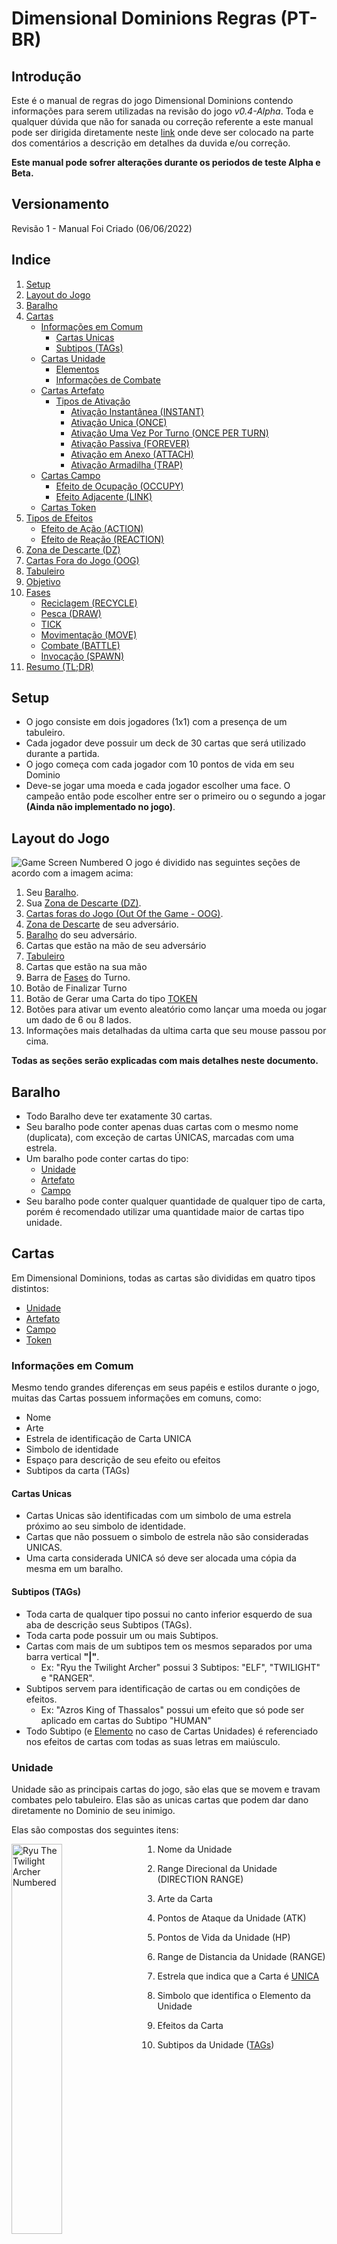 # Dimensional Dominions Regras (PT-BR)

## Introdução

Este é o manual de regras do jogo Dimensional Dominions contendo informações para serem utilizadas na revisão do jogo _v0.4-Alpha_. Toda e qualquer dúvida que não for sanada ou correção referente a este manual pode ser dirigida diretamente neste
[link](https://github.com/dreamblader/dominion-simulator/issues/new?labels=documentation&title=Duvidas/Correções+Regras+PT-BR&assignees=dreamblader)
onde deve ser colocado na parte dos comentários a descrição em detalhes da duvida e/ou correção.

**Este manual pode sofrer alterações durante os periodos de teste Alpha e Beta.**

## Versionamento

Revisão 1 - Manual Foi Criado (06/06/2022)

## Indice

1. [Setup](#setup)
2. [Layout do Jogo](#layout-do-jogo)
3. [Baralho](#baralho)
4. [Cartas](#cartas)
   - [Informações em Comum](#informações-em-comum)
     - [Cartas Unicas](#cartas-unicas)
     - [Subtipos (TAGs)](#subtipos-tags)
   - [Cartas Unidade](#unidade)
     - [Elementos](#elementos)
     - [Informações de Combate](#informações-de-combate)
   - [Cartas Artefato](#artefato)
     - [Tipos de Ativação](#tipos-de-ativação)
       - [Ativação Instantânea (INSTANT)](#ativação-instantânea-instant)
       - [Ativação Unica (ONCE)](#ativação-unica-once)
       - [Ativação Uma Vez Por Turno (ONCE PER TURN)](#ativação-uma-vez-por-turno-once-per-turn)
       - [Ativação Passiva (FOREVER)](#ativação-passiva-forever)
       - [Ativação em Anexo (ATTACH)](#ativação-em-anexo-attach)
       - [Ativação Armadilha (TRAP)](#ativação-armadilha-trap)
   - [Cartas Campo](#campo)
     - [Efeito de Ocupação (OCCUPY)](#efeito-de-ocupação-occupy)
     - [Efeito Adjacente (LINK)](#efeito-adjacente-link)
   - [Cartas Token](#token)
5. [Tipos de Efeitos](#tipos-de-efeitos)
   - [Efeito de Ação (ACTION)](#efeito-de-ação-action)
   - [Efeito de Reação (REACTION)](#efeito-de-reação-reaction)
6. [Zona de Descarte (DZ)](#zona-de-descarte-dz)
7. [Cartas Fora do Jogo (OOG)](#cartas-fora-do-jogo-oog)
8. [Tabuleiro](#tabuleiro)
9. [Objetivo](#objetivo)
10. [Fases](#fases)
    - [Reciclagem (RECYCLE)](#reciclagem-recycle)
    - [Pesca (DRAW)](#pesca-draw)
    - [TICK](#tick)
    - [Movimentação (MOVE)](#movimentação-move)
    - [Combate (BATTLE)](#combate-battle)
    - [Invocação (SPAWN)](#invocação-spawn)
11. [Resumo (TL;DR)](#resumo-tldr)

## Setup

- O jogo consiste em dois jogadores (1x1) com a presença de um tabuleiro.
- Cada jogador deve possuir um deck de 30 cartas que será utilizado durante a partida.
- O jogo começa com cada jogador com 10 pontos de vida em seu Dominio
- Deve-se jogar uma moeda e cada jogador escolher uma face. O campeão então pode escolher entre ser o primeiro ou o segundo a jogar **(Ainda não implementado no jogo)**.

## Layout do Jogo

![Game Screen Numbered](assets/your_screen_numbered.png "Tela do Jogo")
O jogo é dividido nas seguintes seções de acordo com a imagem acima:

1. Seu [Baralho](#baralho).
2. Sua [Zona de Descarte (DZ)](#zona-de-descarte-dz).
3. [Cartas foras do Jogo (Out Of the Game - OOG)](#cartas-fora-do-jogo-oog).
4. [Zona de Descarte](#zona-de-descarte-dz) de seu adversário.
5. [Baralho](#baralho) do seu adversário.
6. Cartas que estão na mão de seu adversário
7. [Tabuleiro](#tabuleiro)
8. Cartas que estão na sua mão
9. Barra de [Fases](#fases) do Turno.
10. Botão de Finalizar Turno
11. Botão de Gerar uma Carta do tipo [TOKEN](#token)
12. Botões para ativar um evento aleatório como lançar uma moeda ou jogar um dado de 6 ou 8 lados.
13. Informações mais detalhadas da ultima carta que seu mouse passou por cima.

**Todas as seções serão explicadas com mais detalhes neste documento.**

## Baralho

- Todo Baralho deve ter exatamente 30 cartas.
- Seu baralho pode conter apenas duas cartas com o mesmo nome (duplicata), com exceção de cartas ÚNICAS, marcadas com uma estrela.
- Um baralho pode conter cartas do tipo:
  - [Unidade](#unidade)
  - [Artefato](#artefato)
  - [Campo](#campo)
- Seu baralho pode conter qualquer quantidade de qualquer tipo de carta, porém é recomendado utilizar uma quantidade maior de cartas tipo unidade.

## Cartas

Em Dimensional Dominions, todas as cartas são divididas em quatro tipos distintos:

- [Unidade](#unidade)
- [Artefato](#artefato)
- [Campo](#campo)
- [Token](#token)

### **Informações em Comum**

Mesmo tendo grandes diferenças em seus papéis e estilos durante o jogo, muitas das Cartas possuem informações em comuns, como:

- Nome
- Arte
- Estrela de identificação de Carta UNICA
- Simbolo de identidade
- Espaço para descrição de seu efeito ou efeitos
- Subtipos da carta (TAGs)

#### **Cartas Unicas**

- Cartas Unicas são identificadas com um simbolo de uma estrela próximo ao seu simbolo de identidade.
- Cartas que não possuem o simbolo de estrela não são consideradas UNICAS.
- Uma carta considerada UNICA só deve ser alocada uma cópia da mesma em um baralho.

#### **Subtipos (TAGs)**

- Toda carta de qualquer tipo possui no canto inferior esquerdo de sua aba de descrição seus Subtipos (TAGs).
- Toda carta pode possuir um ou mais Subtipos.
- Cartas com mais de um subtipos tem os mesmos separados por uma barra vertical **"|"**.
  - Ex: "Ryu the Twilight Archer" possui 3 Subtipos: "ELF", "TWILIGHT" e "RANGER".
- Subtipos servem para identificação de cartas ou em condições de efeitos.
  - Ex: "Azros King of Thassalos" possui um efeito que só pode ser aplicado em cartas do Subtipo "HUMAN"
- Todo Subtipo (e [Elemento](#elementos) no caso de Cartas Unidades) é referenciado nos efeitos de cartas com todas as suas letras em maiúsculo.

### **Unidade**

Unidade são as principais cartas do jogo, são elas que se movem e travam combates pelo tabuleiro. Elas são as unicas cartas que podem dar dano diretamente no Dominio de seu inimigo.

Elas são compostas dos seguintes itens:

<img align="left" width="40%" style="margin-right:2rem" src="assets/unity_example.png" alt ='Ryu The Twilight Archer Numbered' title = 'Exemplo de Carta Unidade'>

1. Nome da Unidade
2. Range Direcional da Unidade (DIRECTION RANGE)
3. Arte da Carta
4. Pontos de Ataque da Unidade (ATK)
5. Pontos de Vida da Unidade (HP)
6. Range de Distancia da Unidade (RANGE)
7. Estrela que indica que a Carta é [UNICA](#cartas-unicas)
8. Simbolo que identifica o Elemento da Unidade
9. Efeitos da Carta
10. Subtipos da Unidade ([TAGs](#subtipos-tags))

    <br clear="left"/>

#### **Elementos**

Cartas Unidade podem ser divididas nos seguintes elementos:

- Terra (EARTH)
- Agua (WATER)
- Fogo (FIRE)
- Ar (AIR)
- Gelo (ICE)
- Trovão (THUNDER)
- Vazio (VOID)

Essa identificação é feita através do simbolo de identificação na carta em conjunto com sua cor de fundo. Segue uma imagem com um exemplo de carta de cada elemento:

![Unity Elements Examples](assets/elements_example.png "Unidades e seus Elementos")

Elementos são usados como identificados das cartas Unidades em conjunto com seus Subtipos ([TAGs](#subtipos-tags))

#### **Informações de Combate**

Cartas Unidade são as unicas cartas que possuem informações para iniciar um combate. Sendo elas:

- Pontos de Ataque (ATK)
- Pontos de Vida (HP)
- Range de Distancia (RANGE)
- Range Direcional (DIRECTION RANGE)

Mais informações de como iniciar um [Combate](#combate) em sua seção .

Caso um efeito de carta afete um de seus status (ou de outras cartas) o mesmo pode especificar o item especifico com sua sigla (ATK, HP ou RANGE), ou colocar todas as informações compactadas no seguinte formato: **"ATK/HP/RANGE"** ou **"ATK/HP"** (nesse caso o RANGE é considerado **ZERO**).

Cartas Unidade que não possuem o status de RANGE visivel, seu RANGE é considerado **ZERO**

### **Artefato**

Artefatos são as cartas que causam efeitos no jogo, podendo alterar o rumo da partida ou causar vantagens e ou desvantagens constantes no jogo.

Elas são compostas dos seguintes itens:

<img align="left" width="40%" style="margin-right:2rem" src="assets/artifact_example.png" alt ='Divine Sword of the Chosen Card Numbered' title = 'Exemplo de Carta Artefato'>

1. Nome do Artefato
2. Arte da Carta
3. [Tipo de Ativação](#tipos-de-ativação) do Artefato
4. Estrela que indica que a Carta é [UNICA](#cartas-unicas)
5. Simbolo que identifica que a carta é um artefato
6. Efeitos da Carta
7. Subtipos do Artefato ([TAGs](#subtipos-tags))

   <br clear="left"/>

#### **Tipos de Ativação:**

Toda carta Artefato possui um tipo de ativação. Cada tipo é unico e possui suas próprias regras de utilização.

Toda carta Artefato possui apenas um dos seguintes tipos de ativação:

- [Ativação Instantânea (INSTANT)](#ativação-instantânea-instant)
- [Ativação Unica (ONCE)](#ativação-unica-once)
- [Ativação Uma Vez Por Turno (ONCE PER TURN)](#ativação-uma-vez-por-turno-once-per-turn)
- [Ativação Passiva (FOREVER)](#ativação-passiva-forever)
- [Ativação em Anexo (ATTACH)](#ativação-em-anexo-attach)
- [Ativação Armadilha (TRAP)](#ativação-armadilha-trap)

##### **Ativação Instantânea (INSTANT)**

<img align="left" width="40%" style="margin-right:2rem" src="assets/instant_activation_example.png" alt ='Duel Invitation' title = 'Exemplo de Carta Artefato do Tipo INSTANT'>

- Artefatos do tipo **INSTANT** são considerados cartas instantâneas e podem ser ativadas a QUALQUER MOMENTO DA PARTIDA desde que a condição do efeito da mesma esteja apto para ser ativado.
  - _Exemplo da Imagem: A carta "Duel Invitation" por mais que seja do tipo **INSTANT** possui tipo de efeito de AÇÃO ([ACTION](#efeito-de-ação-action)), ou seja, nesse caso a carta somente pode ser ativada durante o turno do jogador dono da mesma._
- Ao ativa um Artefato **INSTANT** o jogador deve colocar o mesmo VIRADO PARA CIMA em qualquer espaço do campo (sendo vago ou não) e declarar seu efeito.
  - O efeito sera aplicado ou ["contra-atacado"](#efeito-de-reação-reaction) com outra ativação
- Uma vez que o efeito da carta seja aplicado ou negado a carta é mandada instantaneamente para sua zona de descarte ([DZ](#zona-de-descarte-dz))
- O Jogador pode ativar qualquer quantidade de Artefatos do tipo **INSTANT** de sua mão já que sua ativação não é contabilizada como um [SPAWN](#invocação-spawn) de Artefato durante seu turno.
  - Esse é o unico tipo de artefato que burla a contagem de [SPAWN](#invocação-spawn).
  - Esse é o unico tipo de artefato que não pode se alocado com sua face virada para baixo no Tabuleiro.

<br clear="left"/>

##### **Ativação Unica (ONCE)**

<img align="left" width="40%" style="margin-right:2rem" src="assets/once_activation_example.png" alt ='Book of Forbidden Spells' title = 'Exemplo de Carta Artefato do Tipo ONCE'>

- Artefatos do tipo **ONCE** devem ser colocados em um espaço vago (ou ocupado por um Campo [[FIELD](#campo)] ) durante o turno de [SPAWN](#invocação-spawn) virado para baixo (dormente) ou para acima (ativo).
- Artefatos do tipo **ONCE** contam como 1 [SPAWN](#invocação-spawn) de artefato.
- Uma vez dormente (virada para baixo) a carta pode ser ativada a qualquer momento da partida desde que a condição do efeito da mesma esteja apto para ser ativado.
- Uma vez que o efeito da carta seja aplicado ou negado a carta é mandada instantaneamente para sua zona de descarte ([DZ](#zona-de-descarte-dz))
- Pelo seu nome e ativação, um artefato tipo **ONCE** é uma espécie de artefato **INSTANT** que deve ser invocado corretamente e não é exceção na contagem de invocação.

<br clear="left"/>

##### **Ativação Uma Vez Por Turno (ONCE PER TURN)**

<img align="left" width="40%" style="margin-right:2rem" src="assets/opt_activation_example.png" alt ='Mark of War' title = 'Exemplo de Carta Artefato do Tipo ONCE PER TURN'>

- Artefatos do tipo **ONCE PER TURN** devem ser colocados em um espaço vago (ou ocupado por um Campo [[FIELD](#campo)] ) durante o turno de [SPAWN](#invocação-spawn) virado para baixo (dormente) ou para acima (ativo).
- Artefatos do tipo **ONCE PER TURN** contam como 1 [SPAWN](#invocação-spawn) de artefato.
- Uma vez dormente (virada para baixo) a carta pode ser ativada a qualquer momento da partida desde que a condição do efeito da mesma esteja apto para ser ativado.
- Uma vez ativado seu efeito a carta recebe um [TICK](#tick) de Cooldown (1 turno) que somente sera retirado no turno de [TICK](#tick) do jogador dono da carta.
- Uma vez ativado o artefato permanece virado para cima no campo e pode ser reativado a qualquer momento desde que:
  - Sua condição de efeito esteja apta para ativar
  - A carta não possua nenhum [TICK](#tick) de COOLDOWN
- Artefatos **ONCE PER TURN** só saem de campo se removidos por outro efeito ou destruidos através de um combate ([BATTLE](#combate-battle))

<br clear="left"/>

##### **Ativação Passiva (FOREVER)**

<img align="left" width="40%" style="margin-right:2rem" src="assets/forever_activation_example.png" alt ='Sealed Gate' title = 'Exemplo de Carta Artefato do Tipo FOREVER'>

- Artefatos do tipo **FOREVER** devem ser colocados em um espaço vago (ou ocupado por um Campo [[FIELD](#campo)] ) durante o turno de [SPAWN](#invocação-spawn) virado para baixo (dormente) ou para acima (ativo).
- Artefatos do tipo **FOREVER** contam como 1 [SPAWN](#invocação-spawn) de artefato.
- Uma vez dormente (virada para baixo) a carta pode ser ativada a qualquer momento da partida desde que a condição do efeito da mesma esteja apto para ser ativado.
- Uma vez ativado o efeito de um artefato do tipo **FOREVER** a carta permanece virada para cima e o efeito passa se tornar passivo no campo, ou seja, enquanto a carta permanecer no campo seu efeito é uma ocorrencia obrigatória do jogo.
- Artefatos **FOREVER** só saem de campo se removidos por outro efeito ou destruidos através de um combate ([BATTLE](#combate-battle))

<br clear="left"/>

##### **Ativação em Anexo (ATTACH)**

<img align="left" width="40%" style="margin-right:2rem" src="assets/attach_activation_example.png" alt ='White Flag of Surrender' title = 'Exemplo de Carta Artefato do Tipo ATTACH'>

- Artefatos do tipo **ATTACH** devem ser colocados em anexo a uma outra carta durante o turno de [SPAWN](#invocação-spawn) já ativados (virado para cima).
- Artefatos do tipo **ATTACH** contam como 1 [SPAWN](#invocação-spawn) de artefato.
- Artefatos do tipo **ATTACH** pode ser invocado em anexo a qualquer carta desde que a mesma satisfaça sua condição de efeito.
- Artefatos do tipo **ATTACH** não precisam respeitar a [regra de invocação base ou ponte](#invocação-spawn).
- Uma vez anexado o artefato se move junto com a sua carta principal (caso a mesma possa ser movida).
- Uma vez anexado o artefato é destruido junto de sua carta principal.
- O artefato permanece ativo desde sua invocação.
- Artefatos do tipo **ATTACH** só podem ser re-anexados a outra carta por efeitos externos ou do mesmo.
- Artefatos do tipo **ATTACH** não podem ser alvo de um combate. Carta inimigas só podem declarar um ataque a carta principal

<br clear="left"/>

##### **Ativação Armadilha (TRAP)**

<img align="left" width="40%" style="margin-right:2rem" src="assets/trap_activation_example.png" alt ='Sealed Rune' title = 'Exemplo de Carta Artefato do Tipo TRAP'>

TODO

<br clear="left"/>

### **Campo**

Cartas Campo são cartas que afetam os espaços fisicos do Tabuleiro com seus efeitos diferenciados.

Elas são compostas dos seguintes itens:

<img align="left" width="40%" style="margin-right:2rem" src="assets/field_example.png" alt ='Royal Palace Card Numbered' title = 'Exemplo de Carta Campo'>

1. Nome do Campo
2. Arte da Carta
3. Estrela que indica que a Carta é [UNICA](#cartas-unicas)
4. Simbolo que identifica que a carta é um campo
5. Efeito de Ocupação do Campo ([OCCUPY](#efeito-de-ocupação-occupy))
6. Efeito de Carta Adjacente ao Campo ([LINK](#efeito-adjacente-link))
7. Subtipos do Campo ([TAGs](#subtipos-tags))

   <br clear="left"/>

- Cartas Campo são as unicas cartas do jogo que podem ser ocupadas fisicamente por outra carta Unidade ou Artefato naturalmente.
- Qualquer Carta que se adeque a ser Invocada (SPAWN) em um espaço ja ocupado por um Campo pode ser Invocada ocupando o mesmo, isso não é valido para outra Carta do Tipo Campo
  - 2 Campos não podem ocupar o mesmo espaço.
- Cartas Campo são consideradas NEUTRAS, ou seja, se uma carta adversário esteja próxima ao seu campo e o efeito do mesmo a beneficia por sua proximidade, ela recebe o beneficio.
- Cartas Campo possuem dois efeitos distintos chamados de Efeito de Ocupação ([OCCUPY](#efeito-de-ocupação-occupy)) e Efeito Adjacente ([LINK](#efeito-adjacente-link)).

#### **Efeito de Ocupação (OCCUPY)**

- Um efeito de ocupação ocorre somente a carta que esteja posicionada acima da Carta Campo.
- Cartas que ocupam o Campo fisicamente também são sujeitas a efeito adjacente ([LINK](#efeito-adjacente-link))

<p align="center">
<img src="assets/field_occupy_example.png" alt ='Unity on Top of Field Card' title = 'Exemplo de Carta Ocupando um Campo'>
</p>

- Cartas que ocupam um campo recebem um "F" no canto superior esquerdo de seu retrato
- Passar o mouse sobre o "F" revela o campo que a carta esta ocupando na aba de informações ([13](#layout-do-jogo))

_Exemplo da Imagem: A carta "Azros The King of Thassalos" ocupa o Campo "Royal Palace", logo ela pega o efeito de Ocupação e faz com que o Campo aplique +2/+2 para qualquer carta adjacente que seja do elemento terra (EARTH). Como ela também recebe o efeito de Link a prórpia carta recebe +2/+2 por ser do subtipo ROYAL._

#### **Efeito Adjacente (LINK)**

- Um efeito adjacente somente ocorre as cartas que estão em um dos 8 espaços adjacentes a Carta Campo.
- Esse efeito tambem se aplica a Carta que Ocupa o Campo (OCCUPY).

<p align="center">
<img src="assets/field_link_example.png" alt ='Unity Next to Field Card' title = 'Exemplo de Carta Adjacente a um Campo'>
</p>

_Exemplo da Imagem: A carta "Azros The King of Thassalos" esta adjacente ao canto superior esquerdo do Campo "Royal Palace", logo ela recebe o efeito de Link recebendo +2/+2 por ser do subtipo ROYAL. Caso outra carta do Subtipo ROYAL do Elemento terra (EARTH) ocupasse o Campo, "Azros" não ganharia +4/+4 pelo efeito de LINK, já que o mesmo especifica que o efeito em si não se acumula com o do OCCUPY._

### **Token**

<img align="left" width="40%" style="margin-right:2rem" src="assets/token_example.png" alt ='Generic Unit Token Card' title = 'Exemplo de Carta Token'>

Cartas do Tipo Token podem ser variantes dos três tipos citados:

- Unidade
- Artefato
- Campo

Cartas Token são podem ser geradas a partir de outra Carta.

Cartas que geram Tokens são chamadas de Cartas Geradoras ou Cartas Pai.

Cartas do tipo Token só podem ser geradas no Tabuleiro e não podem ser colocadas no Baralho ou na Mão do jogador. Caso algum efeito faça o Token ser movido para outro local fora do Tabuleiro (Baralho, Mão e etc) o Token é removido do Jogo.

Cartas Geradoras devem especificar o Tipo, Subtipo, Informações de Combate e qualquer outra informação da carta Token. Ex: "Army of Thassalos" especifica que vai criar uma carta do Subtipo SOLDIER com 1 de ATK e 1 de HP do Elemento Terra.

Caso a carta Geradora não especifique uma informação de seu Token é assumido que o Token herda essa informação do Pai. Ex: Um SOLDIER Token criado por "Army of Thassalos" aponta para a mesma direção (DIRECTION RANGE) que sua carta geradora.

<br clear="left"/>

## Tipos de Efeitos

TODO

### **Efeito de Ação (ACTION)**

TODO

### **Efeito de Reação (REACTION)**

TODO

## Zona de Descarte (DZ)

- Todas as cartas destruidas ou descartadas durante o jogo devem ser colocadas na sua Zona de Descarte (DZ).
- Todas as cartas no DZ são de conhecimento publico dos jogadores.
  - Qualquer jogador pode verificar quais e quantas cartas se encontram em seu DZ ou no DZ de seu adversário.
- Cartas que por algum efeito externo trocaram de controle para seu adversário ou vice-versa quando destruidas são alocadas no DZ de seu jogador original.

## Cartas fora do Jogo (OOG)

- Toda as cartas que por algum efeito próprio ou externo forem removidas completamente do jogo devem ser colocadas neste espaço.
- Todas as cartas alocadas no OOG são de conhecimento publico.
- Cartas no OGG possuem uma borda colorida que sinaliza seu jogador original.
  - Vermelho: Adversário
  - Azul: Sua
- Uma vez que a carta é alocada neste espaço ela esta completamente **FORA DO JOGO**. Nenhum efeito pode ou deve afeta-la, nenhum efeito pode ou deve move-la desse espaço.
  - Existe um botão para realocar a carta do OOG no DZ em caso de missclick.

## Tabuleiro

O Tabuleiro é composto da seguinte maneira:

![Board](assets/board.png "Tabuleiro do Jogo")

Dominio é o ponto principal de cada jogador, ele não deve ser preenchido com nenhuma carta e ele diz o numero de pontos de vida restantes do jogador.

Todo jogador começa no Dominio de cor azul e seu adversário no vermelho.

Fisicamente cada jogador ficaria em um lado oposto da mesa onde cada um ficaria de frente para um Far-End diferente, fazendo com que as cartas de seu adversário fiquem de cabeça para baixo em sua perspectiva. Isto é feito automaticamente na versão digital.

Por este motivo é relativo chamar um Far-End ou Main-End de Norte ou Sul, pois o Far-End Norte na sua perspectiva seria o Far-End Sul na perspectiva do jogador adversário.

## Objetivo

O jogador que reduzir a vida do Dominio de seu adverário a **ZERO** é considerado o vencedor.

O jogador pode declarar um ataque contra o Dominio de seu adversário se:

- Possuir uma carta do tipo unidade nas zonas adjacentes do Dominio de seu adversário (zonas coloridas).
- Cartas unidades com ataque a distancia não podem atacar o dominio a distancia, elas tambem devem respeitar a regra acima.
- Cartas unidades que se encontra na zona adjacente podem atacar o Dominio mesmo que seu campo direcional não aponte para a localização fisica do Dominio.

Uma vez declarado o ataque os pontos de vida do Dominio serão reduzidos pelo tanto de ataque da carta que o declarou.

Se o jogador estiver sem recursos para continuar o jogo (sem cartas no tabuleiro, sem cartas no baralho, sem cartas na mão) ele é declarado derrotado automaticamente.

Caso o jogo entre num empasse em que ambos os jogadores não conseguem sair do estado atual (cartas não conseguem se mover, atacar e ser invocadas no tabuleiro). O jogo é considerado um **EMPATE**.

## Fases

TODO

### **Reciclagem (RECYCLE)**

TODO

### **Pesca (Draw)**

TODO

### **TICK**

TODO

### **Movimentação (MOVE)**

TODO

### **Combate (BATTLE)**

TODO

### **Invocação (SPAWN)**

TODO

## **Resumo (TL;DR)**

TODO

